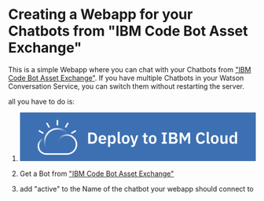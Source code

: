 # Creating a Webapp for your Chatbots from "IBM Code Bot Asset Exchange"

This is a simple Webapp where you can chat with your Chatbots from ["IBM Code Bot Asset Exchange"](https://developer.ibm.com/code/exchanges/bots).
If you have multiple Chatbots in your Watson Conversation Service, you can switch them without restarting the server.

all you have to do is:
1. <a href="https://bluemix.net/deploy?repository=https://github.com/mwiegand/exchange-bot"><img src="./button.svg" alt="Deploy to Bluemix"></a>

1. Get a Bot from ["IBM Code Bot Asset Exchange"](https://developer.ibm.com/code/exchanges/bots)

1. add "active" to the Name of the chatbot your webapp should connect to